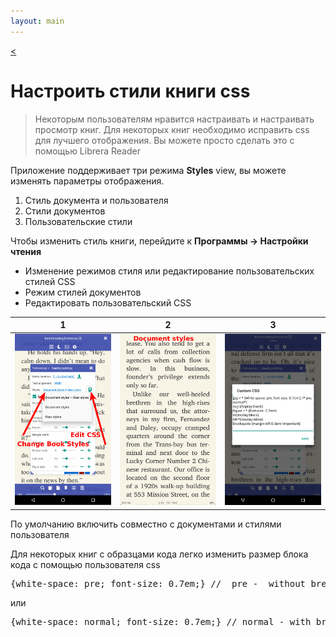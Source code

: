 ```yaml
---
layout: main
---
```

[<](/wiki/faq/ru)

# Настроить стили книги css

> Некоторым пользователям нравится настраивать и настраивать просмотр книг. Для некоторых книг необходимо исправить css для лучшего отображения.
Вы можете просто сделать это с помощью Librera Reader

Приложение поддерживает три режима __Styles__ view, вы можете изменять параметры отображения.

1. Стиль документа и пользователя
2. Стили документов
3. Пользовательские стили

Чтобы изменить стиль книги, перейдите к
__Программы -&gt; Настройки чтения__

* Изменение режимов стиля или редактирование пользовательских стилей CSS
* Режим стилей документов
* Редактировать пользовательский CSS

|1|2|3|
|-|-|-|
|![](1.png)|![](2.png)|![](3.png)|


По умолчанию включить совместно с документами и стилями пользователя

Для некоторых книг с образцами кода легко изменить размер блока кода с помощью пользователя css
<pre>
{white-space: pre; font-size: 0.7em;} //  pre -  without break lines
</pre>

или

<pre>
{white-space: normal; font-size: 0.7em;} // normal - with break lines
</pre>
